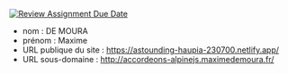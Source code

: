 [![Review Assignment Due Date](https://classroom.github.com/assets/deadline-readme-button-24ddc0f5d75046c5622901739e7c5dd533143b0c8e959d652212380cedb1ea36.svg)](https://classroom.github.com/a/SKyKHAPL)
- nom : DE MOURA
- prénom : Maxime
- URL publique du site : https://astounding-haupia-230700.netlify.app/
- URL sous-domaine : http://accordeons-alpinejs.maximedemoura.fr/
